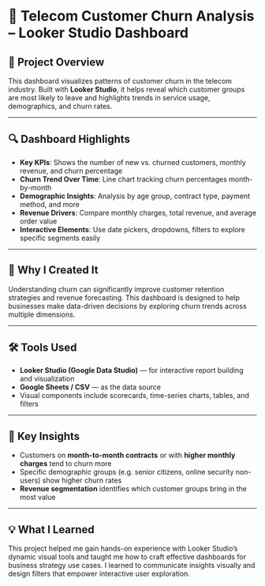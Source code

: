 # 📱 Telecom Customer Churn Analysis – Looker Studio Dashboard

## 👋 Project Overview  
This dashboard visualizes patterns of customer churn in the telecom industry. Built with **Looker Studio**, it helps reveal which customer groups are most likely to leave and highlights trends in service usage, demographics, and churn rates.

---

## 🔍 Dashboard Highlights

- **Key KPIs**: Shows the number of new vs. churned customers, monthly revenue, and churn percentage  
- **Churn Trend Over Time**: Line chart tracking churn percentages month-by-month  
- **Demographic Insights**: Analysis by age group, contract type, payment method, and more  
- **Revenue Drivers**: Compare monthly charges, total revenue, and average order value  
- **Interactive Elements**: Use date pickers, dropdowns, filters to explore specific segments easily  

---

## 🌟 Why I Created It

Understanding churn can significantly improve customer retention strategies and revenue forecasting. This dashboard is designed to help businesses make data-driven decisions by exploring churn trends across multiple dimensions.

---

## 🛠️ Tools Used

- **Looker Studio (Google Data Studio)** — for interactive report building and visualization  
- **Google Sheets / CSV** — as the data source  
- Visual components include scorecards, time-series charts, tables, and filters

---

## 📌 Key Insights

- Customers on **month-to-month contracts** or with **higher monthly charges** tend to churn more  
- Specific demographic groups (e.g. senior citizens, online security non-users) show higher churn rates  
- **Revenue segmentation** identifies which customer groups bring in the most value

---

## 💡 What I Learned

This project helped me gain hands-on experience with Looker Studio’s dynamic visual tools and taught me how to craft effective dashboards for business strategy use cases. I learned to communicate insights visually and design filters that empower interactive user exploration.

